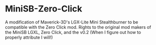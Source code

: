 # MiniSB-Zero-Click
A modification of Maverick-3D's LGX-Lite Mini Stealthburner to be compatible with the Zero Click mod. Rights to the original mod makers of the MiniSB LGXL, Zero Click, and the v0.2 (When I figure out how to properly attribute I will!)
